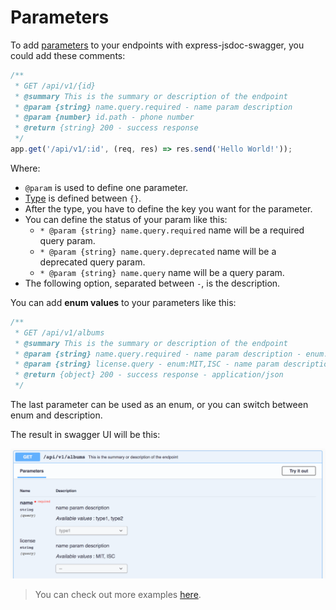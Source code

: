 # Parameters
To add [parameters](https://swagger.io/docs/specification/describing-parameters/) to your endpoints with express-jsdoc-swagger, you could add these comments:

```javascript
/**
 * GET /api/v1/{id}
 * @summary This is the summary or description of the endpoint
 * @param {string} name.query.required - name param description
 * @param {number} id.path - phone number
 * @return {string} 200 - success response
 */
app.get('/api/v1/:id', (req, res) => res.send('Hello World!'));
````

Where:
- `@param` is used to define one parameter.
- [Type](https://swagger.io/specification/#data-types) is defined between `{}`.
- After the type, you have to define the key you want for the parameter.
- You can define the status of your param like this:
  - `* @param {string} name.query.required` name will be a required query param.
  - `* @param {string} name.query.deprecated` name will be a deprecated query param.
  - `* @param {string} name.query` name will be a query param.
- The following option, separated between ` - `, is the description.

You can add **enum values** to your parameters like this:

```javascript
/**
 * GET /api/v1/albums
 * @summary This is the summary or description of the endpoint
 * @param {string} name.query.required - name param description - enum:type1,type2
 * @param {string} license.query - enum:MIT,ISC - name param description
 * @return {object} 200 - success response - application/json
 */
```

The last parameter can be used as an enum, or you can switch between enum and description.

The result in swagger UI will be this:

<img src="./assets/parameters.png"/>

> You can check out more examples [here](https://github.com/BRIKEV/express-jsdoc-swagger/tree/master/examples/parameters).
